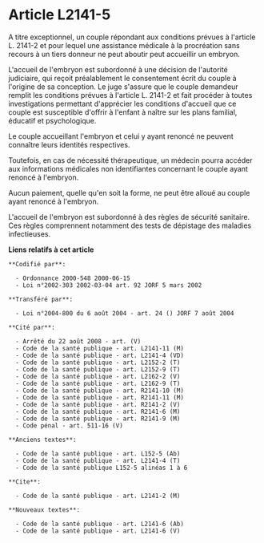 # Article L2141-5

A titre exceptionnel, un couple répondant aux conditions prévues à l'article L. 2141-2 et pour lequel une assistance médicale
à la procréation sans recours à un tiers donneur ne peut aboutir peut accueillir un embryon.

L'accueil de l'embryon est subordonné à une décision de l'autorité judiciaire, qui reçoit préalablement le consentement écrit
du couple à l'origine de sa conception. Le juge s'assure que le couple demandeur remplit les conditions prévues à l'article
L. 2141-2 et fait procéder à toutes investigations permettant d'apprécier les conditions d'accueil que ce couple est
susceptible d'offrir à l'enfant à naître sur les plans familial, éducatif et psychologique.

Le couple accueillant l'embryon et celui y ayant renoncé ne peuvent connaître leurs identités respectives.

Toutefois, en cas de nécessité thérapeutique, un médecin pourra accéder aux informations médicales non identifiantes
concernant le couple ayant renoncé à l'embryon.

Aucun paiement, quelle qu'en soit la forme, ne peut être alloué au couple ayant renoncé à l'embryon.

L'accueil de l'embryon est subordonné à des règles de sécurité sanitaire. Ces règles comprennent notamment des tests de
dépistage des maladies infectieuses.

**Liens relatifs à cet article**

	**Codifié par**:

	  - Ordonnance 2000-548 2000-06-15
	  - Loi n°2002-303 2002-03-04 art. 92 JORF 5 mars 2002

	**Transféré par**:

	  - Loi n°2004-800 du 6 août 2004 - art. 24 () JORF 7 août 2004

	**Cité par**:

	  - Arrêté du 22 août 2008 - art. (V)
	  - Code de la santé publique - art. L2141-11 (M)
	  - Code de la santé publique - art. L2141-4 (VD)
	  - Code de la santé publique - art. L2152-2 (T)
	  - Code de la santé publique - art. L2152-9 (T)
	  - Code de la santé publique - art. L2162-2 (V)
	  - Code de la santé publique - art. L2162-9 (T)
	  - Code de la santé publique - art. R2141-10 (M)
	  - Code de la santé publique - art. R2141-11 (M)
	  - Code de la santé publique - art. R2141-2 (V)
	  - Code de la santé publique - art. R2141-6 (M)
	  - Code de la santé publique - art. R2141-9 (M)
	  - Code pénal - art. 511-16 (V)

	**Anciens textes**:

	  - Code de la santé publique - art. L152-5 (Ab)
	  - Code de la santé publique - art. L2141-4 (T)
	  - Code de la santé publique L152-5 alinéas 1 à 6

	**Cite**:

	  - Code de la santé publique - art. L2141-2 (M)

	**Nouveaux textes**:

	  - Code de la santé publique - art. L2141-6 (Ab)
	  - Code de la santé publique - art. L2141-6 (V)
